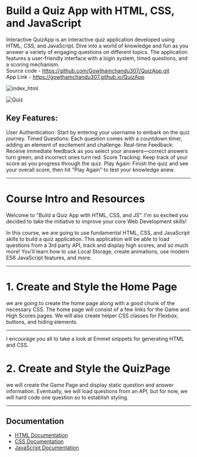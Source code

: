 # Build a Quiz App with HTML, CSS, and JavaScript
Interactive QuizApp is an interactive quiz application developed using HTML, CSS, and JavaScript. Dive into a world of knowledge and fun as you answer a variety of engaging questions on different topics. The application features a user-friendly interface with a login system, timed questions, and a scoring mechanism.
<br>
Source code - https://github.com/Gowthamchandu307/QuizApp.git
<br>
App Link -  https://gowthamchandu307.github.io/QuizApp

![index_html](https://github.com/Gowthamchandu307/QuizApp/assets/109576947/195f98f3-4d14-4be8-b2fe-40a7185324e4)

![Quiz](https://github.com/Gowthamchandu307/QuizApp/assets/109576947/787ad2b5-3a69-49f7-9618-0bd851f56d19)

## Key Features:

User Authentication: Start by entering your username to embark on the quiz journey.
Timed Questions: Each question comes with a countdown timer, adding an element of excitement and challenge.
Real-time Feedback: Receive immediate feedback as you select your answers—correct answers turn green, and incorrect ones turn red.
Score Tracking: Keep track of your score as you progress through the quiz.
Play Again: Finish the quiz and see your overall score, then hit "Play Again" to test your knowledge anew.
***
# Course Intro and Resources
Welcome to "Build a Quiz App with HTML, CSS, and JS". I'm so excited you decided to take the initiative to improve your core Web Development skills!

In this course, we are going to use fundamental HTML, CSS, and JavaScript skills to build a quiz application. This application will be able to load questions from a 3rd party API, track and display high scores, and so much more! You'll learn how to use Local Storage, create animations, use modern ES6 JavaScript features, and more.
***
# 1. Create and Style the Home Page
we are going to create the home page along with a good chunk of the necessary CSS. The home page will consist of a few links for the Game and High Scores pages. We will also create helper CSS classes for Flexbox, buttons, and hiding elements.
***
I encourage you all to take a look at Emmet snippets for generating HTML and CSS.
# 2. Create and Style the QuizPage
we will create the Game Page and display static question and answer information. Eventually, we will load questions from an API, but for now, we will hard code one question so to establish styling.
***
## Documentation

- [HTML Documentation](Documentation/html.md)
- [CSS Documentation](Documentation/css.md)
- [JavaScript Documentation](Documentation/javascript.md)
